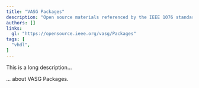 ```yaml
---
title: "VASG Packages"
description: "Open source materials referenced by the IEEE 1076 standard"
authors: []
links:
  gl: "https://opensource.ieee.org/vasg/Packages"
tags: [
  "vhdl",
]
---
```


This is a long description...
<!--more-->
... about VASG Packages.

